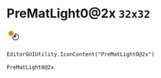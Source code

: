 # PreMatLight0@2x `32x32`
<img src="/img/PreMatLight0@2x.png" width=32 height=32>

``` CSharp
EditorGUIUtility.IconContent("PreMatLight0@2x")
```
```
PreMatLight0@2x
```
